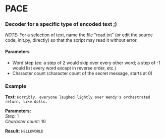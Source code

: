 # PACE
### Decoder for a specific type of encoded text ;)

*NOTE:* For a selection of text, name the file "read.txt" (or edit the source code, init.py, directly) so that the script may read it without error.   
#### Parameters
* Word step (ex: a step of 2 would skip over every other word; a step of -1 would list every word except in reverse order, etc.) 
* Character count (character count of the secret message, starts at 0)  

### Example  
**Text:** `Horribly, everyone laughed lightly over Wendy's orchestrated return, like dolls.`  
  
**Parameters:**  
*Step:* 1  
*Character count:* 10  
  
**Result:** `HELLOWORLD`
